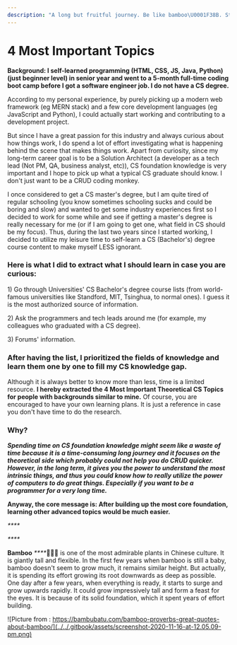 ```yaml
---
description: "A long but fruitful journey. Be like bamboo\U0001F38B. Stay hungry, stay foolish."
---
```


# 4 Most Important Topics

**Background: I self-learned programming \(HTML, CSS, JS, Java, Python\) \(just beginner level\) in senior year and went to a 5-month full-time coding boot camp before I got a software engineer job. I do not have a CS degree.** 

According to my personal experience, by purely picking up a modern web framework \(eg MERN stack\) and a few core development languages \(eg JavaScript and Python\), I could actually start working and contributing to a development project. 

But since I have a great passion for this industry and always curious about how things work, I do spend a lot of effort investigating what is happening behind the scene that makes things work. Apart from curiosity, since my long-term career goal is to be a Solution Architect \(a developer as a tech lead \(Not PM, QA, business analyst, etc\)\),  CS foundation knowledge is very important and I hope to pick up what a typical CS graduate should know. I don't just want to be a CRUD coding monkey.

I once considered to get a CS master's degree, but I am quite tired of regular schooling \(you know sometimes schooling sucks and could be boring and slow\) and wanted to get some industry experiences first so I decided to work for some while and see if getting a master's degree is really necessary for me \(or if I am going to get one, what field in CS should be my focus\). Thus, during the last two years since I started working, I decided to utilize my leisure time to self-learn a CS \(Bachelor's\) degree course content to make myself LESS ignorant.



### Here is what I did to extract what I should learn in case you are curious:

1\) Go through Universities' CS Bachelor's degree course lists  \(from world-famous universities like Standford, MIT, Tsinghua, to normal ones\). I guess it is the most authorized source of information.

2\) Ask the programmers and tech leads around me \(for example, my colleagues who graduated with a CS degree\).

3\) Forums' information.



### After having the list, I prioritized the fields of knowledge and learn them one by one to fill my CS knowledge gap. 

Although it is always better to know more than less, time is a limited resource. **I hereby extracted the 4 Most Important Theoretical CS Topics for people with backgrounds similar to mine.** Of course, you are encouraged to have your own learning plans. It is just a reference in case you don't have time to do the research. 



### Why?

_**Spending time on CS foundation knowledge might seem like a waste of time because it is a time-consuming long journey and it focuses on the theoretical side which probably could not help you do CRUD quicker. However, in the long term, it gives you the power to understand the most intrinsic things, and thus you could know how to really utilize the power of computers to do great things. Especially if you want to be a programmer for a very long time.**_

**Anyway, the core message is: After building up the most core foundation, learning other advanced topics would be much easier.** 

_\*\*\*\*_

_\*\*\*\*_

**Bamboo** _****_🎋🎋🎋 is one of the most admirable plants in Chinese culture. It is giantly tall and flexible. In the first few years when bamboo is still a baby, bamboo doesn't seem to grow much, it remains similar height. But actually, it is spending its effort growing its root downwards as deep as possible. One day after a few years, when everything is ready, it starts to surge and grow upwards rapidly. It could grow impressively tall and form a feast for the eyes. It is because of its solid foundation, which it spent years of effort building.

![Picture from : https://bambubatu.com/bamboo-proverbs-great-quotes-about-bamboo/](../../.gitbook/assets/screenshot-2020-11-16-at-12.05.09-pm.png)





